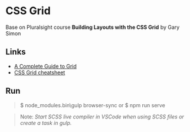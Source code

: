 # CSS Grid

Base on Pluralsight course **Building Layouts with the CSS Grid** by Gary Simon

## Links

-   [A Complete Guide to Grid](https://css-tricks.com/snippets/css/complete-guide-grid/)
-   [CSS Grid cheatsheet](https://devhints.io/css-grid)

## Run

> $ node_modules\.bin\gulp browser-sync
>    or
> $ npm run serve

> Note: *Start SCSS live compiler in VSCode when using SCSS files or create a task in gulp.*